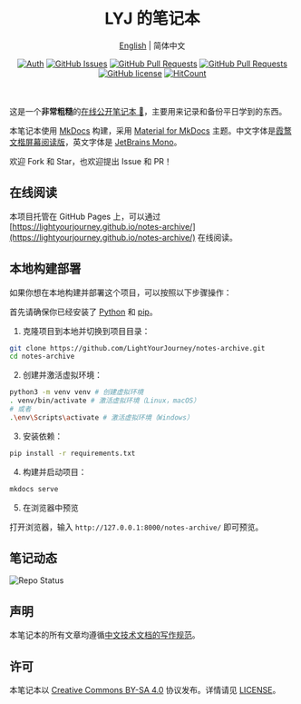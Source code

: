 <h1 align="center"><strong>LYJ 的笔记本</strong></h1>

<div align="center">

[English](./README.md) | 简体中文

</div>

<div align="center">

[![Auth](https://img.shields.io/badge/Auth-LYJ-ff69b4)](https://github.com/LightYourJourney)
[![GitHub Issues](https://img.shields.io/github/issues/LightYourJourney/notes-archive.svg)](https://github.com/LightYourJourney/notes-archive/issues)
[![GitHub Pull Requests](https://img.shields.io/github/issues-pr/LightYourJourney/notes-archive)](https://github.com/LightYourJourney/notes-archive/pulls)
[![GitHub Pull Requests](https://img.shields.io/github/stars/LightYourJourney/notes-archive)](https://github.com/LightYourJourney/notes-archive/stargazers)
[![GitHub license](https://img.shields.io/github/license/LightYourJourney/notes-archive)](https://github.com/LightYourJourney/notes-archive/blob/main/LICENSE)
[![HitCount](https://views.whatilearened.today/views/github/LightYourJourney/notes-archive.svg)](https://github.com/LightYourJourney/notes-archive)

</div>

<div align="center">
<img src="https://cdn.jsdelivr.net/gh/eryajf/tu@main/img/image_20240420_214408.gif" width="800"  height="3">
</div><br>

这是一个**非常粗糙**的[在线公开笔记本 📝](https://lightyourjourney.github.io/notes-archive/)，主要用来记录和备份平日学到的东西。

本笔记本使用 [MkDocs](https://www.mkdocs.org/) 构建，采用 [Material for MkDocs](https://squidfunk.github.io/mkdocs-material/) 主题。中文字体是[霞鹜文楷屏幕阅读版](https://github.com/lxgw/LxgwWenKai-Screen)，英文字体是 [JetBrains Mono](https://www.jetbrains.com/lp/mono/)。

欢迎 Fork 和 Star，也欢迎提出 Issue 和 PR！

## 在线阅读

本项目托管在 GitHub Pages 上，可以通过 [https://lightyourjourney.github.io/notes-archive/](https://lightyourjourney.github.io/notes-archive/) 在线阅读。

## 本地构建部署

如果你想在本地构建并部署这个项目，可以按照以下步骤操作：

首先请确保你已经安装了 [Python](https://www.python.org/) 和 [pip](https://pypi.org/project/pip/)。

1. 克隆项目到本地并切换到项目目录：

```bash
git clone https://github.com/LightYourJourney/notes-archive.git
cd notes-archive
```

2. 创建并激活虚拟环境：

```bash
python3 -m venv venv # 创建虚拟环境
. venv/bin/activate # 激活虚拟环境（Linux，macOS）
# 或者
.\env\Scripts\activate # 激活虚拟环境（Windows）
```

3. 安装依赖：

```bash
pip install -r requirements.txt
```

4. 构建并启动项目：

```bash
mkdocs serve
```

5. 在浏览器中预览

打开浏览器，输入 `http://127.0.0.1:8000/notes-archive/` 即可预览。

## 笔记动态

![Repo Status](https://repobeats.axiom.co/api/embed/e8e3ef5e020b4705bb7d326cbe97114fad81d3db.svg)

## 声明

本笔记本的所有文章均遵循[中文技术文档的写作规范](https://github.com/ruanyf/document-style-guide)。

## 许可

本笔记本以 [Creative Commons BY-SA 4.0](https://creativecommons.org/licenses/by-sa/4.0/) 协议发布。详情请见 [LICENSE](./LICENSE)。